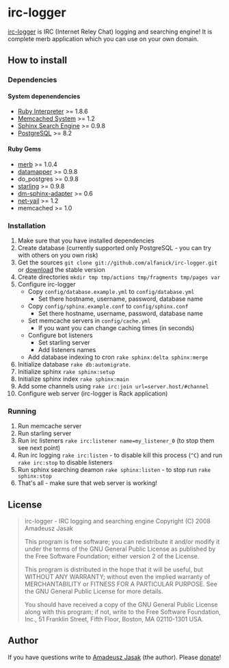 # irc-logger
[irc-logger][irc-logger] is IRC (Internet Reley Chat) logging and searching engine! It is complete merb application which you can use on your own domain.

## How to install

### Dependencies

#### System depenendencies
* [Ruby Interpreter][ruby] >= 1.8.6
* [Memcached System][memcached] >= 1.2
* [Sphinx Search Engine][sphinx] >= 0.9.8
* [PostgreSQL][postgresql] >= 8.2

#### Ruby Gems
* [merb][merb] >= 1.0.4
* [datamapper][datamapper] >= 0.9.8
* do_postgres >= 0.9.8
* [starling][starling] >= 0.9.8
* [dm-sphinx-adapter][dm-sphinx-adapter] >= 0.6 
* [net-yail][net-yail] >= 1.2
* memcached >= 1.0

### Installation
1. Make sure that you have installed dependencies
2. Create database (currently supported only PostgreSQL - you can try with others on you own risk)
3. Get the sources `git clone git://github.com/alfanick/irc-logger.git` or [download][irc-logger] the stable version
4. Create directories `mkdir tmp tmp/actions tmp/fragments tmp/pages var`
5. Configure irc-logger
   * Copy `config/database.example.yml` to `config/database.yml`
     * Set there hostname, username, password, database name
   * Copy `config/sphinx.example.conf` to `config/sphinx.conf`
     * Set there hostname, username, password, database name
   * Set memcache servers in `config/cache.yml`
     * If you want you can change caching times (in seconds)
   * Configure bot listeners
     * Set starling server
     * Add listeners names
   * Add database indexing to cron `rake sphinx:delta sphinx:merge`
6. Initialize database `rake db:automigrate`.
7. Initialize sphinx `rake sphinx:setup`
8. Initialize sphinx index `rake sphinx:main`
9. Add some channels using `rake irc:join url=server.host/#channel`
10. Configure web server (irc-logger is Rack application)

### Running
1. Run memcache server
2. Run starling server
3. Run irc listeners `rake irc:listener name=my_listener_0` (to stop them see next point)
4. Run irc logging `rake irc:listen` - to disable kill this process (`^C`) and run `rake irc:stop` to disable listeners
5. Run sphinx searching deamon `rake sphinx:listen` - to stop run `rake sphinx:stop`
6. That's all - make sure that web server is working!

## License
> irc-logger - IRC logging and searching engine
> Copyright (C) 2008 Amadeusz Jasak
>
> This program is free software; you can redistribute it and/or modify
> it under the terms of the GNU General Public License as published by
> the Free Software Foundation; either version 2 of the License.
>
> This program is distributed in the hope that it will be useful,
> but WITHOUT ANY WARRANTY; without even the implied warranty of
> MERCHANTABILITY or FITNESS FOR A PARTICULAR PURPOSE.  See the
> GNU General Public License for more details.
> 
> You should have received a copy of the GNU General Public License along
> with this program; if not, write to the Free Software Foundation, Inc.,
> 51 Franklin Street, Fifth Floor, Boston, MA 02110-1301 USA.

## Author
If you have questions write to [Amadeusz Jasak][email] (the author). Please [donate][donate]!

  [irc-logger]: http://github.com/alfanick/irc-logger
  
  [ruby]: http://ruby-lang.org
  [memcached]: http://www.danga.com/memcached/
  [sphinx]: http://www.sphinxsearch.com
  [postgresql]: http://www.postgresql.org
  
  [merb]: http://merbivore.com
  [datamapper]: http://datamapper.org
  [starling]: http://github.com/defunkt/starling
  [dm-sphinx-adapter]: http://github.com/shanna/dm-sphinx-adapter
  [net-yail]: http://rubyforge.org/projects/ruby-irc-yail
  
  [email]:  mailto:amadeusz.jasak@gmail.com
  [donate]: http://pledgie.org/campaigns/2048